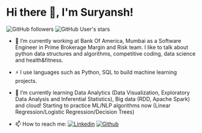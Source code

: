 <!-- ### Hi there 👋, I'm Suryansh!

<!--
**Suryan5h/Suryan5h** is a ✨ _special_ ✨ repository because its `README.md` (this file) appears on your GitHub profile.

Here are some ideas to get you started:

- 🔭 I’m currently working on ...
- 🌱 I’m currently learning ...
- 👯 I’m looking to collaborate on ...
- 🤔 I’m looking for help with ...
- 💬 Ask me about ...
- 📫 How to reach me: ...
- 😄 Pronouns: ...
- ⚡ Fun fact: ...
-->

# Hi there 👋, I'm Suryansh!
![GitHub followers](https://img.shields.io/github/followers/Suryan5h?style=for-the-badge&logo=appveyor)
![GitHub User's stars](https://img.shields.io/github/stars/Suryan5h?affiliations=OWNER&style=for-the-badge&logo=appveyor)

- 🔭 I’m currently working at Bank Of America, Mumbai as a Software Engineer in Prime Brokerage Margin and Risk team. I like to talk about python data structures and algorithms, competitive coding, data science and health&fitness.

- ⚡ I use languages such as Python, SQL to build machine learning projects.

- 🌱 I’m currently learning Data Analytics (Data Visualization, Exploratory Data Analysis and Inferential Statistics), Big data (RDD, Apache Spark) and cloud!
Starting to practice ML/NLP algorithms now (Linear Regression/Logistic Regression/Decision Trees)

- 📫 How to reach me:   [![Linkedin](https://imgur.com/PXyIkWx.png)](https://www.linkedin.com/in/suryanshbhardwaj46/) [![Github](https://imgur.com/evWgFgB.png)](https://github.com/Suryan5h)
